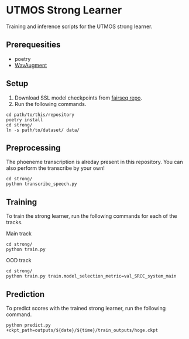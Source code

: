# UTMOS Strong Learner

Training and inference scripts for the UTMOS strong learner.

## Prerequesities

* poetry
* [WavAugment](https://github.com/facebookresearch/WavAugment)

## Setup
1. Download SSL model checkpoints from [fairseq repo](https://github.com/pytorch/fairseq).
1. Run the following commands.
```shell
cd path/to/this/repository
poetry install
cd strong/
ln -s path/to/dataset/ data/
```

## Preprocessing
The phoeneme transcription is alreday present in this repository.
You can also perform the transcribe by your own!
```shell
cd strong/
python transcribe_speech.py
```

## Training

To train the strong learner, run the following commands for each of the tracks.

Main track
```shell
cd strong/
python train.py 
```
OOD track
```shell
cd strong/
python train.py train.model_selection_metric=val_SRCC_system_main
```

## Prediction 
To predict scores with the trained strong learner, run the following command.
```shell
python predict.py +ckpt_path=outputs/${date}/${time}/train_outputs/hoge.ckpt
```